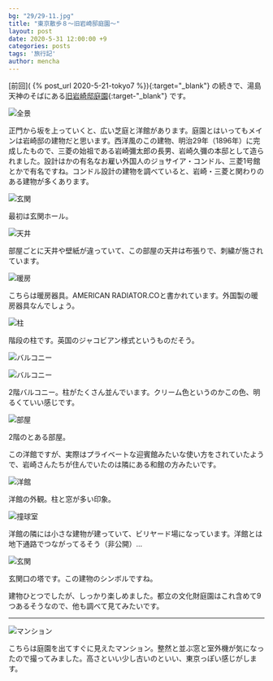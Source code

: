 ```yaml
---
bg: "29/29-11.jpg"
title: "東京散歩８～旧岩崎邸庭園～"
layout: post
date: 2020-5-31 12:00:00 +9
categories: posts
tags: '旅行記'
author: mencha
---
```


[前回]( {% post_url 2020-5-21-tokyo7 %}){:target="_blank"} の続きで、湯島天神のそばにある[旧岩崎邸庭園](https://www.tokyo-park.or.jp/park/format/index035.html){:target-"_blank"} です。

![全景](https://drive.google.com/uc?export=view&id=1vmWXX0jYsU2zw8X7VyFfyLT_KHT9RtbQ)
<!--more-->
正門から坂を上っていくと、広い芝庭と洋館があります。庭園とはいってもメインは岩崎邸の建物だと思います。西洋風のこの建物、明治29年（1896年）に完成したもので、三菱の始祖である岩崎彌太郎の長男、岩崎久彌の本邸として造られました。設計はかの有名なお雇い外国人のジョサイア・コンドル、三菱1号館とかで有名ですね。コンドル設計の建物を調べていると、岩崎・三菱と関わりのある建物が多くあります。

![玄関](https://drive.google.com/uc?export=view&id=1xENLrSkx3ZuDxVXKvmJzwO9vTMJYqxcb)

最初は玄関ホール。

![天井](https://drive.google.com/uc?export=view&id=1nBL2m5jPRrvQz89IhB6LvxV3gVGvSUuK)

部屋ごとに天井や壁紙が違っていて、この部屋の天井は布張りで、刺繍が施されています。

![暖房](https://drive.google.com/uc?export=view&id=1TGVaVUJibqovBFRuygMWuVMGLP25Funl)

こちらは暖房器具。AMERICAN RADIATOR.COと書かれています。外国製の暖房器具なんでしょう。

![柱](https://drive.google.com/uc?export=view&id=1heGEOYBSrYggEvRAzi_oc1pUD5uxjD8L)

階段の柱です。英国のジャコビアン様式というものだそう。

![バルコニー](https://drive.google.com/uc?export=view&id=16X1BNZwM-ZBkOQhADwvE0HfFf7bZ2gKS)

![バルコニー](https://drive.google.com/uc?export=view&id=1YxsqaJICcZguvdSIehdmYSU_e0VrEmrc)

2階バルコニー。柱がたくさん並んでいます。クリーム色というのかこの色、明るくていい感じです。

![部屋](https://drive.google.com/uc?export=view&id=1A9bwy0nRLrTdFgY85FpBObc3EGsvS0MX)

2階のとある部屋。

この洋館ですが、実際はプライベートな迎賓館みたいな使い方をされていたようで、岩崎さんたちが住んでいたのは隣にある和館の方みたいです。

![洋館](https://drive.google.com/uc?export=view&id=1H2uotHc-L18evQWtc3EOKRnp6ZzsvBhZ)

洋館の外観。柱と窓が多い印象。

![撞球室](https://drive.google.com/uc?export=view&id=10zQzhyOtYr37l9AvxbRifxPt5Gk9oG7M)

洋館の隣には小さな建物が建っていて、ビリヤード場になっています。洋館とは地下通路でつながってるそう（非公開）...

![玄関](https://drive.google.com/uc?export=view&id=1TIkbuF0aMH8x2M_2Z5WkPqjcKUZ659g9)

玄関口の塔です。この建物のシンボルですね。

建物ひとつでしたが、しっかり楽しめました。都立の文化財庭園はこれ含めて9つあるそうなので、他も調べて見てみたいです。

---
![マンション](https://drive.google.com/uc?export=view&id=1QySOl6tZFE2eNVxGQ6fZQqjG1ugAmH2O)

こちらは庭園を出てすぐに見えたマンション。整然と並ぶ窓と室外機が気になったので撮ってみました。高さといい少し古いのといい、東京っぽい感じがします。